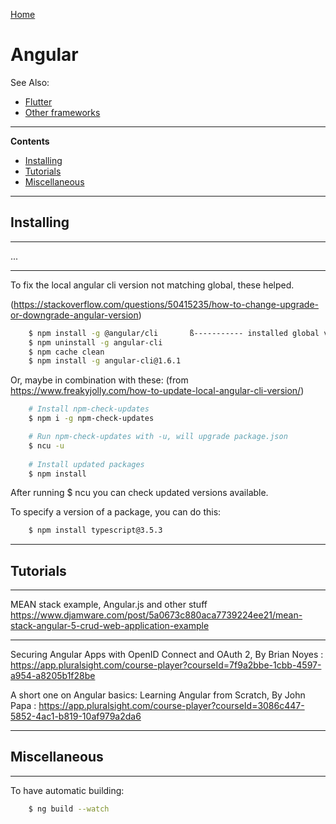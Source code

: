 [Home](Readme.md)
# Angular

See Also:

- [Flutter](Flutter.md)
- [Other frameworks](Readme.md#web-frameworks-servers-etc)

---

**Contents**

- [Installing](Angular.md#installing)
- [Tutorials](Angular.md#tutorials)
- [Miscellaneous](Angular.md#miscellaneous)

---

## Installing

---

...

---

To fix the local angular cli version not matching global, these helped.

(https://stackoverflow.com/questions/50415235/how-to-change-upgrade-or-downgrade-angular-version)

```bash
    $ npm install -g @angular/cli       ß----------- installed global version.
    $ npm uninstall -g angular-cli
    $ npm cache clean
    $ npm install -g angular-cli@1.6.1
```

Or, maybe in combination with these:
(from https://www.freakyjolly.com/how-to-update-local-angular-cli-version/)

```bash
    # Install npm-check-updates
    $ npm i -g npm-check-updates

    # Run npm-check-updates with -u, will upgrade package.json
    $ ncu -u
 
    # Install updated packages
    $ npm install
```

After running $ ncu  you can check updated versions available.

To specify a version of a package, you can do this:
     
```bash
    $ npm install typescript@3.5.3
```

---

## Tutorials

---

MEAN stack example, Angular.js and other stuff https://www.djamware.com/post/5a0673c880aca7739224ee21/mean-stack-angular-5-crud-web-application-example

---

Securing Angular Apps with OpenID Connect and OAuth 2, By Brian Noyes :
https://app.pluralsight.com/course-player?courseId=7f9a2bbe-1cbb-4597-a954-a8205b1f28be

A short one on Angular basics:
Learning Angular from Scratch, By John Papa :
https://app.pluralsight.com/course-player?courseId=3086c447-5852-4ac1-b819-10af979a2da6

---

## Miscellaneous

---

To have automatic building:

```bash
    $ ng build --watch
```
